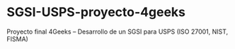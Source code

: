 # SGSI-USPS-proyecto-4geeks
Proyecto final 4Geeks – Desarrollo de un SGSI para USPS (ISO 27001, NIST, FISMA)
